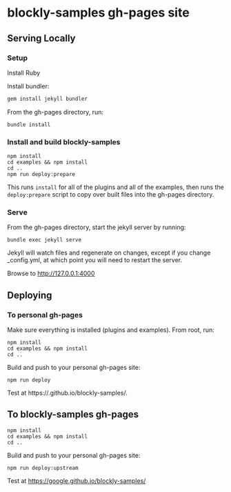 # blockly-samples gh-pages site


## Serving Locally

### Setup

Install Ruby

Install bundler:

```bash
gem install jekyll bundler
```

From the gh-pages directory, run:

```
bundle install
```

### Install and build blockly-samples

```
npm install
cd examples && npm install
cd ..
npm run deploy:prepare
```

This runs `install` for all of the plugins and all of the examples, then runs the `deploy:prepare` script to copy over built files into the gh-pages directory. 

### Serve

From the gh-pages directory, start the jekyll server by running:

```
bundle exec jekyll serve
```

Jekyll will watch files and regenerate on changes, except if you change
_config.yml, at which point you will need to restart the server.


Browse to http://127.0.0.1:4000

## Deploying

### To personal gh-pages

Make sure everything is installed (plugins and examples). From root, run:

```
npm install
cd examples && npm install
cd ..
```

Build and push to your personal gh-pages site:

```
npm run deploy
```

Test at https://<your username>.github.io/blockly-samples/.

## To blockly-samples gh-pages

```
npm install
cd examples && npm install
cd ..
```

Build and push to your personal gh-pages site:

```
npm run deploy:upstream
```

Test at https://google.github.io/blockly-samples/
